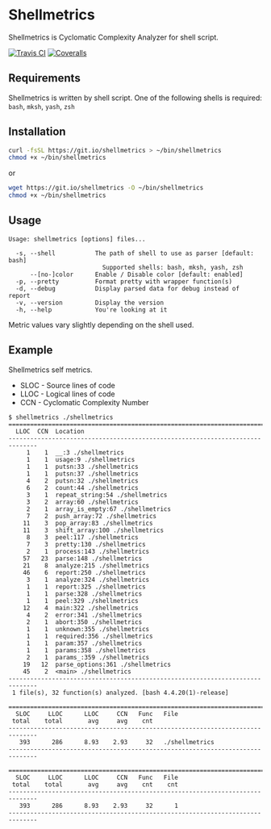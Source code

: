 # Shellmetrics

Shellmetrics is Cyclomatic Complexity Analyzer for shell script.

[![Travis CI](https://img.shields.io/travis/shellspec/shellmetrics/master.svg?label=TravisCI&style=flat-square)](https://travis-ci.com/shellspec/shellmetrics)
[![Coveralls](https://img.shields.io/coveralls/github/shellspec/shellmetrics.svg?label=Coveralls&style=flat-square)](https://coveralls.io/github/shellspec/shellmetrics?branch=master)

## Requirements

Shellmetrics is written by shell script.
One of the following shells is required: `bash`, `mksh`, `yash`, `zsh`

## Installation

```sh
curl -fsSL https://git.io/shellmetrics > ~/bin/shellmetrics
chmod +x ~/bin/shellmetrics
```

or

```sh
wget https://git.io/shellmetrics -O ~/bin/shellmetrics
chmod +x ~/bin/shellmetrics
```

## Usage

```
Usage: shellmetrics [options] files...

  -s, --shell           The path of shell to use as parser [default: bash]
                          Supported shells: bash, mksh, yash, zsh
      --[no-]color      Enable / Disable color [default: enabled]
  -p, --pretty          Format pretty with wrapper function(s)
  -d, --debug           Display parsed data for debug instead of report
  -v, --version         Display the version
  -h, --help            You're looking at it
```

Metric values ​​vary slightly depending on the shell used.

## Example

Shellmetrics self metrics.

- SLOC - Source lines of code
- LLOC - Logical lines of code
- CCN - Cyclomatic Complexity Number

```console
$ shellmetrics ./shellmetrics
==============================================================================
  LLOC  CCN  Location
------------------------------------------------------------------------------
     1    1  __:3 ./shellmetrics
     1    1  usage:9 ./shellmetrics
     1    1  putsn:33 ./shellmetrics
     1    1  putsn:37 ./shellmetrics
     4    2  putsn:32 ./shellmetrics
     6    2  count:44 ./shellmetrics
     3    1  repeat_string:54 ./shellmetrics
     3    2  array:60 ./shellmetrics
     2    1  array_is_empty:67 ./shellmetrics
     7    2  push_array:72 ./shellmetrics
    11    3  pop_array:83 ./shellmetrics
    11    3  shift_array:100 ./shellmetrics
     8    3  peel:117 ./shellmetrics
     7    3  pretty:130 ./shellmetrics
     2    1  process:143 ./shellmetrics
    57   23  parse:148 ./shellmetrics
    21    8  analyze:215 ./shellmetrics
    46    6  report:250 ./shellmetrics
     3    1  analyze:324 ./shellmetrics
     1    1  report:325 ./shellmetrics
     1    1  parse:328 ./shellmetrics
     1    1  peel:329 ./shellmetrics
    12    4  main:322 ./shellmetrics
     4    2  error:341 ./shellmetrics
     2    1  abort:350 ./shellmetrics
     1    1  unknown:355 ./shellmetrics
     1    1  required:356 ./shellmetrics
     1    1  param:357 ./shellmetrics
     1    1  params:358 ./shellmetrics
     2    1  params_:359 ./shellmetrics
    19   12  parse_options:361 ./shellmetrics
    45    2  <main> ./shellmetrics
------------------------------------------------------------------------------
 1 file(s), 32 function(s) analyzed. [bash 4.4.20(1)-release]

==============================================================================
  SLOC     LLOC      LLOC     CCN   Func   File
 total    total       avg     avg    cnt
------------------------------------------------------------------------------
   393      286      8.93    2.93     32   ./shellmetrics
------------------------------------------------------------------------------

==============================================================================
  SLOC     LLOC      LLOC     CCN   Func   File
 total    total       avg     avg    cnt    cnt
------------------------------------------------------------------------------
   393      286      8.93    2.93     32      1
------------------------------------------------------------------------------
```
